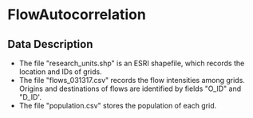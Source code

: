 # FlowAutocorrelation
## Data Description
* The file "research_units.shp" is an ESRI shapefile, which records the location and IDs of grids.
* The file "flows_031317.csv" records the flow intensities among grids. Origins and destinations of flows are identified by fields "O_ID" and "D_ID'.
* The file "population.csv" stores the population of each grid.
